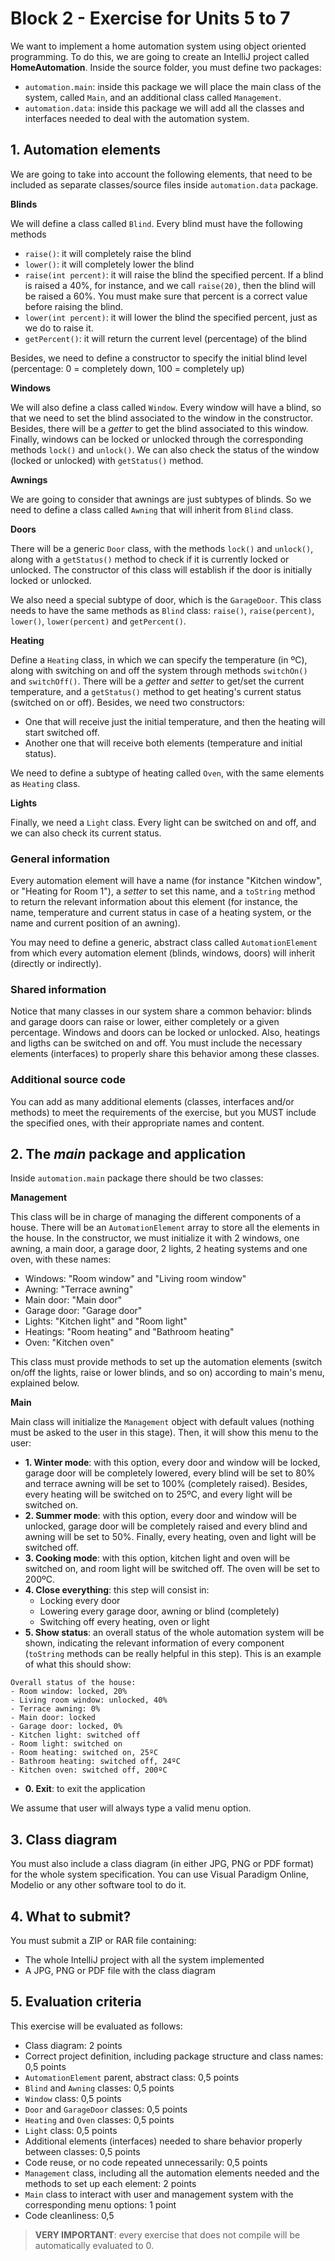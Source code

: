 # Block 2 - Exercise for Units 5 to 7

We want to implement a home automation system using object oriented programming. To do this, we are going to create an IntelliJ project called **HomeAutomation**. Inside the source folder, you must define two packages:

* `automation.main`: inside this package we will place the main class of the system, called `Main`, and an additional class called `Management`.
* `automation.data`: inside this package we will add all the classes and interfaces needed to deal with the automation system.

## 1. Automation elements

We are going to take into account the following elements, that need to be included as separate classes/source files inside `automation.data` package.

**Blinds** 

We will define a class called `Blind`. Every blind must have the following methods

  * `raise()`: it will completely raise the blind
  * `lower()`: it will completely lower the blind
  * `raise(int percent)`: it will raise the blind the specified percent. If a blind is raised a 40%, for instance, and we call `raise(20)`, then the blind will be raised a 60%. You must make sure that percent is a correct value before raising the blind.
  * `lower(int percent)`: it will lower the blind the specified percent, just as we do to raise it.
  * `getPercent()`: it will return the current level (percentage) of the blind

Besides, we need to define a constructor to specify the initial blind level (percentage: 0 = completely down, 100 = completely up)

**Windows** 

We will also define a class called `Window`. Every window will have a blind, so that we need to set the blind associated to the window in the constructor. Besides, there will be a *getter* to get the blind associated to this window. Finally, windows can be locked or unlocked through the corresponding methods `lock()` and `unlock()`. We can also check the status of the window (locked or unlocked) with `getStatus()` method.

**Awnings**

We are going to consider that awnings are just subtypes of blinds. So we need to define a class called `Awning` that will inherit from `Blind` class.

**Doors**

There will be a generic `Door` class, with the methods `lock()` and `unlock()`, along with a `getStatus()` method to check if it is currently locked or unlocked. The constructor of this class will establish if the door is initially locked or unlocked.

We also need a special subtype of door, which is the `GarageDoor`. This class needs to have the same methods as `Blind` class: `raise()`, `raise(percent)`, `lower()`, `lower(percent)` and `getPercent()`.

**Heating**

Define a `Heating` class, in which we can specify the temperature (in ºC), along with switching on and off the system through methods `switchOn()` and `switchOff()`. There will be a *getter* and *setter* to get/set the current temperature, and a `getStatus()` method to get heating's current status (switched on or off). Besides, we need two constructors:

* One that will receive just the initial temperature, and then the heating will start switched off.
* Another one that will receive both elements (temperature and initial status).

We need to define a subtype of heating called `Oven`, with the same elements as `Heating` class.

**Lights**

Finally, we need a `Light` class. Every light can be switched on and off, and we can also check its current status.

### General information

Every automation element will have a name (for instance "Kitchen window", or "Heating for Room 1"), a *setter* to set this name, and a `toString` method to return the relevant information about this element (for instance, the name, temperature and current status in case of a heating system, or the name and current position of an awning).

You may need to define a generic, abstract class called `AutomationElement` from which every automation element (blinds, windows, doors) will inherit (directly or indirectly).

### Shared information

Notice that many classes in our system share a common behavior: blinds and garage doors can raise or lower, either completely or a given percentage. Windows and doors can be locked or unlocked. Also, heatings and ligths can be switched on and off. You must include the necessary elements (interfaces) to properly share this behavior among these classes.

### Additional source code

You can add as many additional elements (classes, interfaces and/or methods) to meet the requirements of the exercise, but you MUST include the specified ones, with their appropriate names and content.

## 2. The *main* package and application

Inside `automation.main` package there should be two classes:

**Management**

This class will be in charge of managing the different components of a house. There will be an `AutomationElement` array to store all the elements in the house. In the constructor, we must initialize it with 2 windows, one awning, a main door, a garage door, 2 lights, 2 heating systems and one oven, with these names:

* Windows: "Room window" and "Living room window"
* Awning: "Terrace awning"
* Main door: "Main door"
* Garage door: "Garage door"
* Lights: "Kitchen light" and "Room light"
* Heatings: "Room heating" and "Bathroom heating"
* Oven: "Kitchen oven"

 This class must provide methods to set up the automation elements (switch on/off the lights, raise or lower blinds, and so on) according to main's menu, explained below.

**Main** 

Main class will initialize the `Management` object with default values (nothing must be asked to the user in this stage). Then, it will show this menu to the user:

* **1. Winter mode**: with this option, every door and window will be locked, garage door will be completely lowered, every blind will be set to 80% and terrace awning will be set to 100% (completely raised). Besides, every heating will be switched on to 25ºC, and every light will be switched on.
* **2. Summer mode**: with this option, every door and window will be unlocked, garage door will be completely raised and every blind and awning will be set to 50%. Finally, every heating, oven and light will be switched off.
* **3. Cooking mode**: with this option, kitchen light and oven will be switched on, and room light will be switched off. The oven will be set to 200ºC.
* **4. Close everything**: this step will consist in:
   * Locking every door
   * Lowering every garage door, awning or blind (completely)
   * Switching off every heating, oven or light 
* **5. Show status**: an overall status of the whole automation system will be shown, indicating the relevant information of every component (`toString` methods can be really helpful in this step). This is an example of what this should show:
  
```
Overall status of the house:
- Room window: locked, 20%
- Living room window: unlocked, 40%
- Terrace awning: 0%
- Main door: locked
- Garage door: locked, 0%
- Kitchen light: switched off
- Room light: switched on
- Room heating: switched on, 25ºC
- Bathroom heating: switched off, 24ºC
- Kitchen oven: switched off, 200ºC
```

* **0. Exit**: to exit the application

We assume that user will always type a valid menu option.

## 3. Class diagram

You must also include a class diagram (in either JPG, PNG or PDF format) for the whole system specification. You can use Visual Paradigm Online, Modelio or any other software tool to do it.

## 4. What to submit?

You must submit a ZIP or RAR file containing:

* The whole IntelliJ project with all the system implemented
* A JPG, PNG or PDF file with the class diagram

## 5. Evaluation criteria

This exercise will be evaluated as follows:

* Class diagram: 2 points
* Correct project definition, including package structure and class names: 0,5 points
* `AutomationElement` parent, abstract class: 0,5 points
* `Blind` and `Awning` classes: 0,5 points
* `Window` class: 0,5 points
* `Door` and `GarageDoor` classes: 0,5 points
* `Heating` and `Oven` classes: 0,5 points
* `Light` class: 0,5 points
* Additional elements (interfaces) needed to share behavior properly between classes: 0,5 points
* Code reuse, or no code repeated unnecessarily: 0,5 points
* `Management` class, including all the automation elements needed and the methods to set up each element: 2 points
* `Main` class to interact with user and management system with the corresponding menu options: 1 point
* Code cleanliness: 0,5

> **VERY IMPORTANT**: every exercise that does not compile will be automatically evaluated to 0.